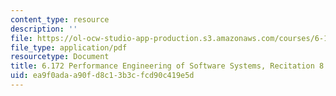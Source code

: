 ```yaml
---
content_type: resource
description: ''
file: https://ol-ocw-studio-app-production.s3.amazonaws.com/courses/6-172-performance-engineering-of-software-systems-fall-2018/ea9f0adaa90fd8c13b3cfcd90c419e5d_MIT6_172F18_rec8.pdf
file_type: application/pdf
resourcetype: Document
title: 6.172 Performance Engineering of Software Systems, Recitation 8
uid: ea9f0ada-a90f-d8c1-3b3c-fcd90c419e5d
---
```

